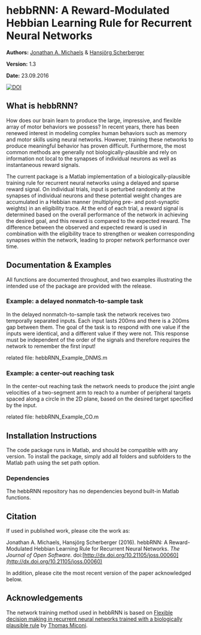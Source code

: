 # hebbRNN: A Reward-Modulated Hebbian Learning Rule for Recurrent Neural Networks

**Authors:** [Jonathan A. Michaels](http://www.jmichaels.me/) & [Hansjörg Scherberger](http://www.dpz.eu/en/unit/neurobiology.html)

**Version:** 1.3

**Date:** 23.09.2016

[![DOI](http://joss.theoj.org/papers/10.21105/joss.00060/status.svg)](http://dx.doi.org/10.21105/joss.00060)

## What is hebbRNN?

How does our brain learn to produce the large, impressive, and flexible array of motor behaviors we possess? In recent years, there has been renewed interest in modeling complex human behaviors such as memory and motor skills using neural networks. However, training these networks to produce meaningful behavior has proven difficult. Furthermore, the most common methods are generally not biologically-plausible and rely on information not local to the synapses of individual neurons as well as instantaneous reward signals.

The current package is a Matlab implementation of a biologically-plausible training rule for recurrent neural networks using a delayed and sparse reward signal. On individual trials, input is perturbed randomly at the synapses of individual neurons and these potential weight changes are accumulated in a Hebbian manner (multiplying pre- and post-synaptic weights) in an eligibility trace. At the end of each trial, a reward signal is determined based on the overall performance of the network in achieving the desired goal, and this reward is compared to the expected reward. The difference between the observed and expected reward is used in combination with the eligibility trace to strengthen or weaken corresponding synapses within the network, leading to proper network performance over time.


## Documentation & Examples
All functions are documented throughout, and two examples illustrating the intended use of the package are provided with the release.

### Example: a delayed nonmatch-to-sample task

In the delayed nonmatch-to-sample task the network receives two temporally separated inputs. Each input lasts 200ms and there is a 200ms gap between them. The goal of the task is to respond with one value if the inputs were identical, and a different value if they were not. This response must be independent of the order of the signals and therefore requires the network to remember the first input!

related file: hebbRNN_Example_DNMS.m

### Example: a center-out reaching task

In the center-out reaching task the network needs to produce the joint angle velocities of a two-segment arm to reach to a number of peripheral targets spaced along a circle in the 2D plane, based on the desired target specified by the input.

related file: hebbRNN_Example_CO.m


## Installation Instructions

The code package runs in Matlab, and should be compatible with any version.
To install the package, simply add all folders and subfolders to the Matlab path using the set path option.

### Dependencies

The hebbRNN repository has no dependencies beyond built-in Matlab functions.


## Citation

If used in published work, please cite the work as:

Jonathan A. Michaels, Hansjörg Scherberger (2016). hebbRNN: A Reward-Modulated Hebbian Learning Rule for Recurrent Neural Networks. *The Journal of Open Software*. doi:[http://dx.doi.org/10.21105/joss.00060](http://dx.doi.org/10.21105/joss.00060)

In addition, please cite the most recent version of the paper acknowledged below.


## Acknowledgements

The network training method used in hebbRNN is based on [Flexible decision ­making in recurrent neural networks trained with a biologically plausible rule](http://biorxiv.org/content/early/2016/07/26/057729) by [Thomas Miconi](http://scholar.harvard.edu/tmiconi/home).